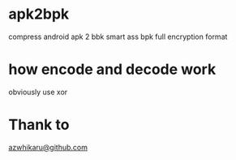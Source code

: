 # apk2bpk
compress android apk 2 bbk smart ass bpk full encryption format
# how encode and decode work
obviously use xor
# Thank to
[azwhikaru@github.com](https://github.com/azwhikaru)
